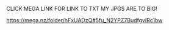 CLICK MEGA LINK FOR LINK TO TXT MY JPGS ARE TO BIG!


https://mega.nz/folder/hFxUADzQ#5fu_N2YPZ7BudfgyIRc1bw

